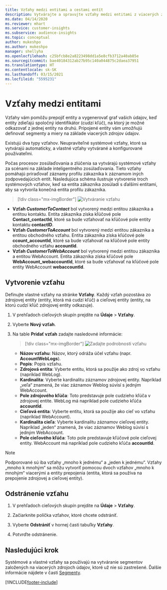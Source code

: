 ```yaml
---
title: Vzťahy medzi entitami a cestami entít
description: Vytvárajte a spravujte vzťahy medzi entitami z viacerých zdrojov údajov.
ms.date: 04/14/2020
ms.reviewer: mhart
ms.service: customer-insights
ms.subservice: audience-insights
ms.topic: conceptual
author: mukeshpo
ms.author: mukeshpo
manager: shellyha
ms.openlocfilehash: c25bfcb8e2a8223498dd1a5e8cfb3712a40ab85e
ms.sourcegitcommit: bae40184312ab27b95c140a044875c2daea37951
ms.translationtype: HT
ms.contentlocale: sk-SK
ms.lasthandoff: 03/15/2021
ms.locfileid: "5595231"
---
```

# <a name="relationships-between-entities"></a>Vzťahy medzi entitami

Vzťahy vám pomôžu prepojiť entity a vygenerovať graf vašich údajov, keď entity zdieľajú spoločný identifikátor (cudzí kľúč), na ktorý je možné odkazovať z jednej entity na druhú. Pripojené entity vám umožňujú definovať segmenty a miery na základe viacerých zdrojov údajov.

Existujú dva typy vzťahov. Neupraviteľné systémové vzťahy, ktoré sa vytvárajú automaticky, a vlastné vzťahy vytvárané a konfigurované používateľmi.

Počas procesov zosúlaďovania a zlúčenia sa vytvárajú systémové vzťahy za scénami na základe inteligentného zosúlaďovania. Tieto vzťahy pomáhajú priraďovať záznamy profilu zákazníka k záznamom iných zodpovedajúcich entít. Nasledujúca schéma ilustruje vytvorenie troch systémových vzťahov, keď sa entita zákazníka zosúladí s ďalšími entitami, aby sa vytvorila konečná entita profilu zákazníka.

> [!div class="mx-imgBorder"]
> ![Vytváranie vzťahu](media/relationships-entities-merge.png "Vytváranie vzťahu")

- **Vzťah *CustomerToContact*** bol vytvorený medzi entitou zákazníka a entitou kontaktu. Entita zákazníka získa kľúčové pole **Contact_contactId**, ktoré sa bude vzťahovať na kľúčové pole entity kontaktu **contactID**.
- **Vzťah *CustomerToAccount*** bol vytvorený medzi entitou zákazníka a entitou obchodného vzťahu. Entita zákazníka získa kľúčové pole **ccount_accountId**, ktoré sa bude vzťahovať na kľúčové pole entity obchodného vzťahu **accountId**.
- **Vzťah *CustomerToWebAccount*** bol vytvorený medzi entitou zákazníka a entitou WebAccount. Entita zákazníka získa kľúčové pole **WebAccount_webaccountId**, ktoré sa bude vzťahovať na kľúčové pole entity WebAccount **webaccountId**.

## <a name="create-a-relationship"></a>Vytvorenie vzťahu

Definujte vlastné vzťahy na stránke **Vzťahy**. Každý vzťah pozostáva zo zdrojovej entity (entity, ktorá má cudzí kľúč) a cieľovej entity (entity, na ktorú cudzí kľúč zdrojovej entity odkazuje).

1. V prehľadoch cieľových skupín prejdite na **Údaje** > **Vzťahy**.

2. Vyberte **Nový vzťah**.

3. Na table **Pridať vzťah** zadajte nasledovné informácie:

   > [!div class="mx-imgBorder"]
   > ![Zadajte podrobnosti vzťahu](media/relationships-add.png "Zadajte podrobnosti vzťahu")

   - **Názov vzťahu**: Názov, ktorý odráža účel vzťahu (napr. **AccountWebLogs**).
   - **Popis**: Popis vzťahu.
   - **Zdrojová entita**: Vyberte entitu, ktorá sa použije ako zdroj vo vzťahu (napríklad WebLog).
   - **Kardinalita**: Vyberte kardinalitu záznamov zdrojovej entity. Napríklad „veľa“ znamená, že viac záznamov Weblog súvisí s jedným WebAccount.
   - **Pole zdrojového kľúča**: Toto predstavuje pole cudzieho kľúča v zdrojovej entite. WebLog má napríklad pole cudzieho kľúča **accountId**.
   - **Cieľová entita**: Vyberte entitu, ktorá sa použije ako cieľ vo vzťahu (napríklad WebAccount).
   - **Kardinalita cieľa**: Vyberte kardinalitu záznamov cieľovej entity. Napríklad „jeden“ znamená, že viac záznamov Weblog súvisí s jedným WebAccount.
   - **Pole cieľového kľúča**: Toto pole predstavuje kľúčové pole cieľovej entity. WebAccount má napríklad pole cudzieho kľúča **accountId**.

> [!NOTE]
> Podporované sú iba vzťahy „mnoho k jednému“ a „jeden k jednému“. Vzťahy „mnoho k mnohým“ sa môžu vytvoriť pomocou dvoch vzťahov „mnoho k mnohým“ viacerými a entity prepojenia (entita, ktorá sa používa na prepojenie zdrojovej a cieľovej entity).

## <a name="delete-a-relationship"></a>Odstránenie vzťahu

1. V prehľadoch cieľových skupín prejdite na **Údaje** > **Vzťahy**.

2. Začiarknite políčka vzťahov, ktoré chcete odstrániť.

3. Vyberte **Odstrániť** v hornej časti tabuľky **Vzťahy**.

4. Potvrďte odstránenie.

## <a name="next-step"></a>Nasledujúci krok

Systémové a vlastné vzťahy sa používajú na vytváranie segmentov založených na viacerých zdrojoch údajov, ktoré už nie sú zastrešené. Ďalšie informácie nájdete v časti [Segmenty](segments.md).


[!INCLUDE[footer-include](../includes/footer-banner.md)]